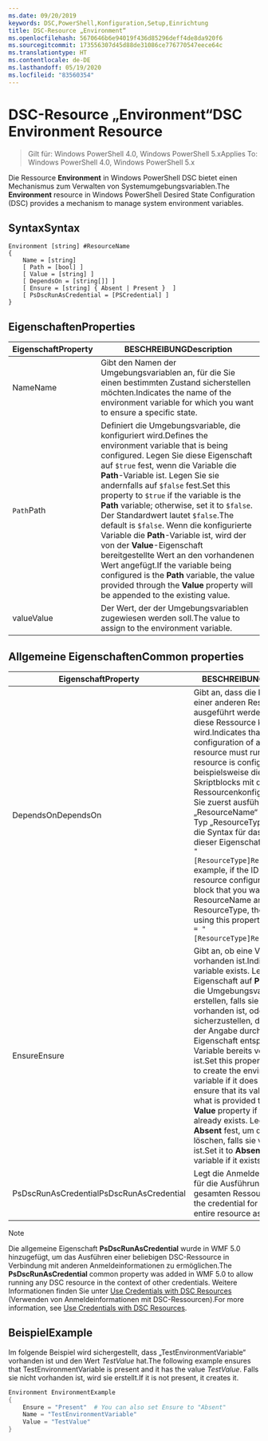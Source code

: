 ```yaml
---
ms.date: 09/20/2019
keywords: DSC,PowerShell,Konfiguration,Setup,Einrichtung
title: DSC-Resource „Environment“
ms.openlocfilehash: 5670646b6e94019f436d85296deff4de8da920f6
ms.sourcegitcommit: 173556307d45d88de31086ce776770547eece64c
ms.translationtype: HT
ms.contentlocale: de-DE
ms.lasthandoff: 05/19/2020
ms.locfileid: "83560354"
---
```

# <a name="dsc-environment-resource"></a><span data-ttu-id="78b5c-103">DSC-Resource „Environment“</span><span class="sxs-lookup"><span data-stu-id="78b5c-103">DSC Environment Resource</span></span>

> <span data-ttu-id="78b5c-104">Gilt für: Windows PowerShell 4.0, Windows PowerShell 5.x</span><span class="sxs-lookup"><span data-stu-id="78b5c-104">Applies To: Windows PowerShell 4.0, Windows PowerShell 5.x</span></span>

<span data-ttu-id="78b5c-105">Die Ressource **Environment** in Windows PowerShell DSC bietet einen Mechanismus zum Verwalten von Systemumgebungsvariablen.</span><span class="sxs-lookup"><span data-stu-id="78b5c-105">The **Environment** resource in Windows PowerShell Desired State Configuration (DSC) provides a mechanism to manage system environment variables.</span></span>

## <a name="syntax"></a><span data-ttu-id="78b5c-106">Syntax</span><span class="sxs-lookup"><span data-stu-id="78b5c-106">Syntax</span></span>

```Syntax
Environment [string] #ResourceName
{
    Name = [string]
    [ Path = [bool] ]
    [ Value = [string] ]
    [ DependsOn = [string[]] ]
    [ Ensure = [string] { Absent | Present }  ]
    [ PsDscRunAsCredential = [PSCredential] ]
}
```

## <a name="properties"></a><span data-ttu-id="78b5c-107">Eigenschaften</span><span class="sxs-lookup"><span data-stu-id="78b5c-107">Properties</span></span>

|<span data-ttu-id="78b5c-108">Eigenschaft</span><span class="sxs-lookup"><span data-stu-id="78b5c-108">Property</span></span> |<span data-ttu-id="78b5c-109">BESCHREIBUNG</span><span class="sxs-lookup"><span data-stu-id="78b5c-109">Description</span></span> |
|---|---|
|<span data-ttu-id="78b5c-110">Name</span><span class="sxs-lookup"><span data-stu-id="78b5c-110">Name</span></span> |<span data-ttu-id="78b5c-111">Gibt den Namen der Umgebungsvariablen an, für die Sie einen bestimmten Zustand sicherstellen möchten.</span><span class="sxs-lookup"><span data-stu-id="78b5c-111">Indicates the name of the environment variable for which you want to ensure a specific state.</span></span> |
|<span data-ttu-id="78b5c-112">`Path`</span><span class="sxs-lookup"><span data-stu-id="78b5c-112">Path</span></span> |<span data-ttu-id="78b5c-113">Definiert die Umgebungsvariable, die konfiguriert wird.</span><span class="sxs-lookup"><span data-stu-id="78b5c-113">Defines the environment variable that is being configured.</span></span> <span data-ttu-id="78b5c-114">Legen Sie diese Eigenschaft auf `$true` fest, wenn die Variable die **Path**-Variable ist. Legen Sie sie andernfalls auf `$false` fest.</span><span class="sxs-lookup"><span data-stu-id="78b5c-114">Set this property to `$true` if the variable is the **Path** variable; otherwise, set it to `$false`.</span></span> <span data-ttu-id="78b5c-115">Der Standardwert lautet `$false`.</span><span class="sxs-lookup"><span data-stu-id="78b5c-115">The default is `$false`.</span></span> <span data-ttu-id="78b5c-116">Wenn die konfigurierte Variable die **Path**-Variable ist, wird der von der **Value**-Eigenschaft bereitgestellte Wert an den vorhandenen Wert angefügt.</span><span class="sxs-lookup"><span data-stu-id="78b5c-116">If the variable being configured is the **Path** variable, the value provided through the **Value** property will be appended to the existing value.</span></span> |
|<span data-ttu-id="78b5c-117">value</span><span class="sxs-lookup"><span data-stu-id="78b5c-117">Value</span></span> |<span data-ttu-id="78b5c-118">Der Wert, der der Umgebungsvariablen zugewiesen werden soll.</span><span class="sxs-lookup"><span data-stu-id="78b5c-118">The value to assign to the environment variable.</span></span> |

## <a name="common-properties"></a><span data-ttu-id="78b5c-119">Allgemeine Eigenschaften</span><span class="sxs-lookup"><span data-stu-id="78b5c-119">Common properties</span></span>

|<span data-ttu-id="78b5c-120">Eigenschaft</span><span class="sxs-lookup"><span data-stu-id="78b5c-120">Property</span></span> |<span data-ttu-id="78b5c-121">BESCHREIBUNG</span><span class="sxs-lookup"><span data-stu-id="78b5c-121">Description</span></span> |
|---|---|
|<span data-ttu-id="78b5c-122">DependsOn</span><span class="sxs-lookup"><span data-stu-id="78b5c-122">DependsOn</span></span> |<span data-ttu-id="78b5c-123">Gibt an, dass die Konfiguration einer anderen Ressource ausgeführt werden muss, bevor diese Ressource konfiguriert wird.</span><span class="sxs-lookup"><span data-stu-id="78b5c-123">Indicates that the configuration of another resource must run before this resource is configured.</span></span> <span data-ttu-id="78b5c-124">Wenn beispielsweise die ID des Skriptblocks mit der Ressourcenkonfiguration, den Sie zuerst ausführen möchten, „ResourceName“ und dessen Typ „ResourceType“ ist, lautet die Syntax für das Verwenden dieser Eigenschaft `DependsOn = "[ResourceType]ResourceName"`.</span><span class="sxs-lookup"><span data-stu-id="78b5c-124">For example, if the ID of the resource configuration script block that you want to run first is ResourceName and its type is ResourceType, the syntax for using this property is `DependsOn = "[ResourceType]ResourceName"`.</span></span> |
|<span data-ttu-id="78b5c-125">Ensure</span><span class="sxs-lookup"><span data-stu-id="78b5c-125">Ensure</span></span> |<span data-ttu-id="78b5c-126">Gibt an, ob eine Variable vorhanden ist.</span><span class="sxs-lookup"><span data-stu-id="78b5c-126">Indicates if a variable exists.</span></span> <span data-ttu-id="78b5c-127">Legen Sie diese Eigenschaft auf **Present** fest, um die Umgebungsvariable zu erstellen, falls sie noch nicht vorhanden ist, oder um sicherzustellen, dass ihr Wert der Angabe durch die **Value**-Eigenschaft entspricht, wenn die Variable bereits vorhanden ist.</span><span class="sxs-lookup"><span data-stu-id="78b5c-127">Set this property to **Present** to create the environment variable if it does not exist or to ensure that its value matches what is provided through the **Value** property if the variable already exists.</span></span> <span data-ttu-id="78b5c-128">Legen Sie sie auf **Absent** fest, um die Variable zu löschen, falls sie vorhanden ist.</span><span class="sxs-lookup"><span data-stu-id="78b5c-128">Set it to **Absent** to delete the variable if it exists.</span></span> |
|<span data-ttu-id="78b5c-129">PsDscRunAsCredential</span><span class="sxs-lookup"><span data-stu-id="78b5c-129">PsDscRunAsCredential</span></span> |<span data-ttu-id="78b5c-130">Legt die Anmeldeinformationen für die Ausführung der gesamten Ressource fest.</span><span class="sxs-lookup"><span data-stu-id="78b5c-130">Sets the credential for running the entire resource as.</span></span> |

> [!NOTE]
> <span data-ttu-id="78b5c-131">Die allgemeine Eigenschaft **PsDscRunAsCredential** wurde in WMF 5.0 hinzugefügt, um das Ausführen einer beliebigen DSC-Ressource in Verbindung mit anderen Anmeldeinformationen zu ermöglichen.</span><span class="sxs-lookup"><span data-stu-id="78b5c-131">The **PsDscRunAsCredential** common property was added in WMF 5.0 to allow running any DSC resource in the context of other credentials.</span></span> <span data-ttu-id="78b5c-132">Weitere Informationen finden Sie unter [Use Credentials with DSC Resources](../../../configurations/runasuser.md) (Verwenden von Anmeldeinformationen mit DSC-Ressourcen).</span><span class="sxs-lookup"><span data-stu-id="78b5c-132">For more information, see [Use Credentials with DSC Resources](../../../configurations/runasuser.md).</span></span>

## <a name="example"></a><span data-ttu-id="78b5c-133">Beispiel</span><span class="sxs-lookup"><span data-stu-id="78b5c-133">Example</span></span>

<span data-ttu-id="78b5c-134">Im folgende Beispiel wird sichergestellt, dass „TestEnvironmentVariable“ vorhanden ist und den Wert _TestValue_ hat.</span><span class="sxs-lookup"><span data-stu-id="78b5c-134">The following example ensures that TestEnvironmentVariable is present and it has the value _TestValue_.</span></span> <span data-ttu-id="78b5c-135">Falls sie nicht vorhanden ist, wird sie erstellt.</span><span class="sxs-lookup"><span data-stu-id="78b5c-135">If it is not present, it creates it.</span></span>

```powershell
Environment EnvironmentExample
{
    Ensure = "Present"  # You can also set Ensure to "Absent"
    Name = "TestEnvironmentVariable"
    Value = "TestValue"
}
```
